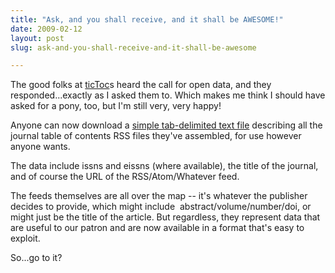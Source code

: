 ```yaml
---
title: "Ask, and you shall receive, and it shall be AWESOME!"
date: 2009-02-12
layout: post
slug: ask-and-you-shall-receive-and-it-shall-be-awesome

---
```


The good folks at <a href="http://www.tictocs.ac.uk">ticToc</a>s heard the call for open data, and they responded...exactly as I asked them to. Which makes me think I should have asked for a pony, too, but I'm still very, very happy!

Anyone can now download a <a href="http://www.tictocs.ac.uk/text.php">simple tab-delimited text file</a> describing all the journal table of contents RSS files they've assembled, for use however anyone wants.

The data include issns and eissns (where available), the title of the journal, and of course the URL of the RSS/Atom/Whatever feed.

The feeds themselves are all over the map -- it's whatever the publisher decides to provide, which might include  abstract/volume/number/doi, or might just be the title of the article. But regardless, they represent data that are useful to our patron and are now available in a format that's easy to exploit.

So...go to it?
